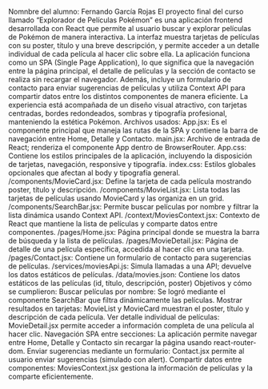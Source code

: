 Nomnbre del alumno: Fernando García Rojas
El proyecto final del curso llamado “Explorador de Películas Pokémon” es una aplicación frontend desarrollada con React que permite al usuario buscar y explorar películas de Pokémon de manera interactiva. La interfaz muestra tarjetas de películas con su poster, título y una breve descripción, y permite acceder a un detalle individual de cada película al hacer clic sobre ella. La aplicación funciona como un SPA (Single Page Application), lo que significa que la navegación entre la página principal, el detalle de películas y la sección de contacto se realiza sin recargar el navegador. Además, incluye un formulario de contacto para enviar sugerencias de películas y utiliza Context API para compartir datos entre los distintos componentes de manera eficiente. La experiencia está acompañada de un diseño visual atractivo, con tarjetas centradas, bordes redondeados, sombras y tipografía profesional, manteniendo la estética Pokémon.
Archivos usados:
    App.jsx: Es el componente principal que maneja las rutas de la SPA y contiene la barra de navegación entre Home, Detalle y Contacto.
    main.jsx: Archivo de entrada de React; renderiza el componente App dentro de BrowserRouter.
    App.css: Contiene los estilos principales de la aplicación, incluyendo la disposición de tarjetas, navegación, responsive y tipografía.
    index.css: Estilos globales opcionales que afectan al body y tipografía general.
    /components/MovieCard.jsx: Define la tarjeta de cada película mostrando poster, título y descripción.
    /components/MovieList.jsx: Lista todas las tarjetas de películas usando MovieCard y las organiza en un grid.
    /components/SearchBar.jsx: Permite buscar películas por nombre y filtrar la lista dinámica usando Context API.
    /context/MoviesContext.jsx: Contexto de React que mantiene la lista de películas y comparte datos entre componentes.
    /pages/Home.jsx: Página principal donde se muestra la barra de búsqueda y la lista de películas.
    /pages/MovieDetail.jsx: Página de detalle de una película específica, accedida al hacer clic en una tarjeta.
    /pages/Contact.jsx: Contiene un formulario de contacto para sugerencias de películas.
    /services/moviesApi.js: Simula llamadas a una API; devuelve los datos estáticos de películas.
    /data/movies.json: Contiene los datos estáticos de las películas (id, título, descripción, poster)
Objetivos y cómo se cumplieron:
    Buscar películas por nombre: Se logró mediante el componente SearchBar que filtra dinámicamente las películas.
    Mostrar resultados en tarjetas: MovieList y MovieCard muestran el poster, título y descripción de cada película.
    Ver detalle individual de películas: MovieDetail.jsx permite acceder a información completa de una película al hacer clic.
    Navegación SPA entre secciones: La aplicación permite navegar entre Home, Detalle y Contacto sin recargar la página usando react-router-dom.
    Enviar sugerencias mediante un formulario: Contact.jsx permite al usuario enviar sugerencias (simulado con alert).
    Compartir datos entre componentes: MoviesContext.jsx gestiona la información de películas y la comparte eficientemente.
